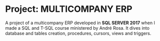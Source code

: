 # Project: MULTICOMPANY ERP  

A project of a multicompany ERP developed in **SQL SERVER 2017** when I made a SQL and T-SQL course ministered by André Rosa. It dives into database and tables creation, procedures, cursors, views and triggers.

